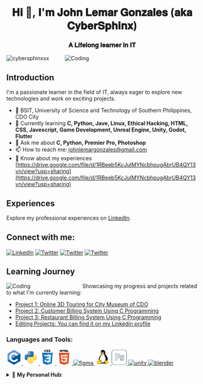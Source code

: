 
<h1 align="center">𝐇𝐢 👋, 𝐈'𝐦 𝐉𝐨𝐡𝐧 𝐋𝐞𝐦𝐚𝐫 𝐆𝐨𝐧𝐳𝐚𝐥𝐞𝐬 (𝐚𝐤𝐚 𝐂𝐲𝐛𝐞𝐫𝐒𝐩𝐡𝐢𝐧𝐱)</h1>
<h3 align="center">𝐀 𝐋𝐢𝐟𝐞𝐥𝐨𝐧𝐠 𝐥𝐞𝐚𝐫𝐧𝐞𝐫 𝐢𝐧 𝐈𝐓</h3>
<img align="right" alt="Coding" width="350" src="https://media0.giphy.com/media/v1.Y2lkPTc5MGI3NjExMDUxbGo1NWc1MjRqdTk1Ynpsb2U3emFvcmphOW9rdTlqa2Y2NnB5NSZlcD12MV9pbnRlcm5hbF9naWZfYnlfaWQmY3Q9cw/QssGEmpkyEOhBCb7e1/giphy.gif">

<p align="left"> <img src="https://komarev.com/ghpvc/?username=cybersphinxxx&label=Profile%20views&color=0e75b6&style=flat" alt="cybersphinxxx" /> </p>

## Introduction

I'm a passionate learner in the field of IT, always eager to explore new technologies and work on exciting projects.

- 🏫 BSIT, University of Science and Technology of Southern Philippines, CDO City
- 🌱 Currently learning **C, Python, Jave, Linux, Ethical Hacking, HTML, CSS, Javescript, Game Development, Unreal Engine, Unity, Godot, Flutter**
- 💬 Ask me about **C, Python, Premier Pro, Photoshop**
- 📫 How to reach me: [johnlemargonzales@gmail.com](mailto:johnlemargonzales@gmail.com)
- 📄 Know about my experiences [https://drive.google.com/file/d/1RBeeb5KcJulMYNcbhpugAbrUB4QY13vn/view?usp=sharing](https://drive.google.com/file/d/1RBeeb5KcJulMYNcbhpugAbrUB4QY13vn/view?usp=sharing)

## Experiences

Explore my professional experiences on [LinkedIn](https://linkedin.com/in/john-lemar-gonzales-28011b28b).

## Connect with me:

<p align="left">
  <a href="https://linkedin.com/in/john-lemar-gonzales-28011b28b/" target="_blank"><img align="center" src="https://raw.githubusercontent.com/rahuldkjain/github-profile-readme-generator/master/src/images/icons/Social/linked-in-alt.svg" alt="LinkedIn" height="30" width="40" /></a>
  <a href="https://twitter.com/Cyber_Sphinx_x" target="_blank"><img align="center" src="https://raw.githubusercontent.com/rahuldkjain/github-profile-readme-generator/master/src/images/icons/Social/twitter.svg" alt="Twitter" height="30" width="40" /></a>
  <a href="https://www.facebook.com/johnlemgonzales" target="_blank"><img align="center" src="https://raw.githubusercontent.com/rahuldkjain/github-profile-readme-generator/master/src/images/icons/Social/facebook.svg" alt="Twitter" height="30" width="40" /></a>
  <a href="https://discord.gg/74jFFFgjNT" target="_blank"><img align="center" src="https://raw.githubusercontent.com/rahuldkjain/github-profile-readme-generator/master/src/images/icons/Social/discord.svg" alt="Twitter" height="30" width="40" /></a>
</p>

## Learning Journey
<img align="left" alt="Coding" width="200" src="https://media1.giphy.com/media/v1.Y2lkPTc5MGI3NjExbHZhODFhczE4MWJyenR6andwYmliMXhjbnd6bXVsMjExaXpkNzUxcCZlcD12MV9pbnRlcm5hbF9naWZfYnlfaWQmY3Q9cw/pSfIB8mPvnWofsOdKX/giphy.gif">
Showcasing my progress and projects related to what I'm currently learning:

- [Project 1: Online 3D Touring for City Museum of CDO](https://www.roblox.com/games/13258489628/Online-3D-Touring-for-City-Museum-of-CDO)
- [Project 2: Customer Billing System Using C Programming](https://github.com/CyberSphinxxx/CustomerBillingSytemInC)
- [Project 3: Restaurant Billing System Using C Programming](https://github.com/CyberSphinxxx/RestaurantBillingCProgramming)
- [Editing Projects: You can find it on my Linkedin profile](https://linkedin.com/in/john-lemar-gonzales-28011b28b/)

<h3 align="left">Languages and Tools:</h3>
<p align="left">
<a href="https://www.cprogramming.com/" target="_blank" rel="noreferrer"> <img src="https://raw.githubusercontent.com/devicons/devicon/master/icons/c/c-original.svg" alt="c" width="40" height="40"/> </a>
<a href="https://www.python.org/" target="_blank" rel="noreferrer"> <img src="https://raw.githubusercontent.com/devicons/devicon/master/icons/python/python-original.svg" alt="python" width="40" height="40"/> </a>
<a href="https://www.w3schools.com/css/" target="_blank" rel="noreferrer"> <img src="https://raw.githubusercontent.com/devicons/devicon/master/icons/css3/css3-original-wordmark.svg" alt="css3" width="40" height="40"/> </a>
<a href="https://www.w3.org/html/" target="_blank" rel="noreferrer"> <img src="https://raw.githubusercontent.com/devicons/devicon/master/icons/html5/html5-original-wordmark.svg" alt="html5" width="40" height="40"/> </a>
<a href="https://www.figma.com/" target="_blank" rel="noreferrer"> <img src="https://www.vectorlogo.zone/logos/figma/figma-icon.svg" alt="figma" width="40" height="40"/> </a>
<a href="https://www.linux.org/" target="_blank" rel="noreferrer"> <img src="https://raw.githubusercontent.com/devicons/devicon/master/icons/linux/linux-original.svg" alt="linux" width="40" height="40"/> </a>
<a href="https://www.photoshop.com/en" target="_blank" rel="noreferrer"> <img src="https://raw.githubusercontent.com/devicons/devicon/master/icons/photoshop/photoshop-line.svg" alt="photoshop" width="40" height="40"/> </a>
<a href="https://unity.com/" target="_blank" rel="noreferrer"> <img src="https://www.vectorlogo.zone/logos/unity3d/unity3d-icon.svg" alt="unity" width="40" height="40"/> </a>
<a href="https://www.blender.org/" target="_blank" rel="noreferrer"> <img src="https://download.blender.org/branding/community/blender_community_badge_white.svg" alt="blender" width="40" height="40"/> </a>

<details> 
 <summary>👾 <b>My Personal Hub</b>: </summary>
<br>
  
</p>

<h1 align="center">⸻⸻⸻⸻⸻⸻⸻⸻⸻⸻⸻⸻⸻⸻</h1>
<h1 align="center">PERSONAL HUB</h1>
<h1 align="center">⸻⸻⸻⸻⸻⸻⸻⸻⸻⸻⸻⸻⸻⸻</h1>


<div align="center">
    <img height="295px" src="https://github-readme-stats.vercel.app/api/top-langs?username=cybersphinxxx&show_icons=true&locale=en&layout=compact" alt="cybersphinxxx"/>
</div>

<div align="center">
    <img height="210px" src="https://github-readme-streak-stats.herokuapp.com/?user=cybersphinxxx&" alt="cybersphinxxx"/>
</div>

<div align="center">
    <img height="150px" src="https://github-profile-trophy.vercel.app/?username=CyberSphinxxx&&title=MultiLanguage,Repositories,Commits&column=3&margin-w=30&margin-h=15"/>
</div>

<div align="center">
<a href="https://stats.dooboo.io/en/stats/CyberSphinxxx"><img src="https://stats.dooboo.io/api/github-stats?login=CyberSphinxxx" width="537" /></a>
</div>

</details>
